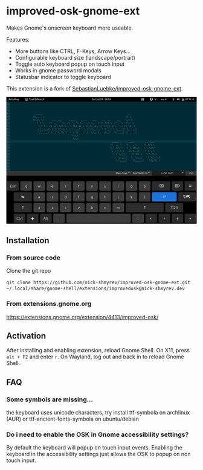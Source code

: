 # improved-osk-gnome-ext

Makes Gnome's onscreen keyboard more useable.

Features:
* More buttons like CTRL, F-Keys, Arrow Keys...
* Configurable keyboard size (landscape/portrait)
* Toggle auto keyboard popup on touch input 
* Works in gnome password modals
* Statusbar indicator to toggle keyboard

This extension is a fork of [SebastianLuebke/improved-osk-gnome-ext](https://github.com/SebastianLuebke/improved-osk-gnome-ext). 

![Screenshot](screenshots/1.png)

## Installation

### From source code

Clone the git repo

```console
git clone https://github.com/nick-shmyrev/improved-osk-gnome-ext.git ~/.local/share/gnome-shell/extensions/improvedosk@nick-shmyrev.dev
```

### From extensions.gnome.org

https://extensions.gnome.org/extension/4413/improved-osk/

## Activation

After installing and enabling extension, reload Gnome Shell. On X11, press `alt + F2` and enter `r`. On Wayland, log out and back in to reload Gnome Shell.

## FAQ

### Some symbols are missing...
the keyboard uses unicode characters, try install ttf-symbola on archlinux (AUR) or ttf-ancient-fonts-symbola on ubuntu/debian

### Do i need to enable the OSK in Gnome accessibility settings?
By default the keyboard will popup on touch input events. Enabling the keyboard in the accessibility settings just allows the OSK to popup on non touch input.
